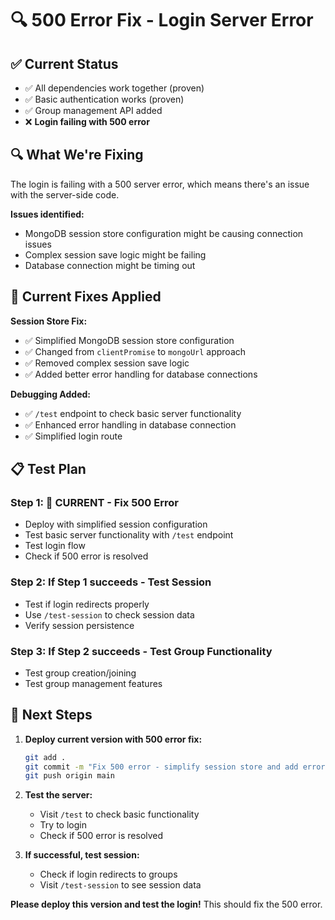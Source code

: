 # 🔍 500 Error Fix - Login Server Error

## ✅ Current Status
- ✅ All dependencies work together (proven)
- ✅ Basic authentication works (proven)
- ✅ Group management API added
- ❌ **Login failing with 500 error**

## 🔍 What We're Fixing
The login is failing with a 500 server error, which means there's an issue with the server-side code.

**Issues identified:**
- MongoDB session store configuration might be causing connection issues
- Complex session save logic might be failing
- Database connection might be timing out

## 🚀 Current Fixes Applied

**Session Store Fix:**
- ✅ Simplified MongoDB session store configuration
- ✅ Changed from `clientPromise` to `mongoUrl` approach
- ✅ Removed complex session save logic
- ✅ Added better error handling for database connections

**Debugging Added:**
- ✅ `/test` endpoint to check basic server functionality
- ✅ Enhanced error handling in database connection
- ✅ Simplified login route

## 📋 Test Plan

### Step 1: 🔄 CURRENT - Fix 500 Error
- Deploy with simplified session configuration
- Test basic server functionality with `/test` endpoint
- Test login flow
- Check if 500 error is resolved

### Step 2: If Step 1 succeeds - Test Session
- Test if login redirects properly
- Use `/test-session` to check session data
- Verify session persistence

### Step 3: If Step 2 succeeds - Test Group Functionality
- Test group creation/joining
- Test group management features

## 🎯 Next Steps

1. **Deploy current version with 500 error fix:**
   ```bash
   git add .
   git commit -m "Fix 500 error - simplify session store and add error handling"
   git push origin main
   ```

2. **Test the server:**
   - Visit `/test` to check basic functionality
   - Try to login
   - Check if 500 error is resolved

3. **If successful, test session:**
   - Check if login redirects to groups
   - Visit `/test-session` to see session data

**Please deploy this version and test the login!** This should fix the 500 error.

